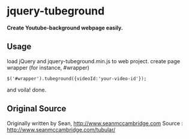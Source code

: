 # jquery-tubeground

**Create Youtube-background webpage easily.**

Usage
---
load jQuery and jquery-tubeground.min.js to web project.
create page wrapper (for instance, #wrapper)

    $('#wrapper').tubeground({videoId:'your-video-id'});

and voila! done.

Original Source
---
Originally written by Sean, http://www.seanmccambridge.com
Source : http://www.seanmccambridge.com/tubular/